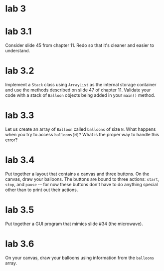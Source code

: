 # lab 3

# lab 3.1

Consider slide 45 from chapter 11.  Redo so that it's cleaner and easier to understand.

# lab 3.2

Implement a `Stack` class using `ArrayList` as the internal storage container and use the methods described on slide 47 of chapter 11.  Validate your code with a stack of `Balloon` objects being added in your `main()` method.

# lab 3.3

Let us create an array of `Balloon` called `balloons` of size `N`.  What happens when you try to access `balloons[N]`?  What is the proper way to handle this error?

# lab 3.4

Put together a layout that contains a canvas and three buttons.  On the canvas, draw your balloons.  The buttons are bound to three actions: `start`, `stop`, and `pause` -- for now these buttons don't have to do anything special other than to print out their actions.

# lab 3.5

Put together a GUI program that mimics slide #34 (the microwave).

# lab 3.6

On your canvas, draw your balloons using information from the `balloons` array.
